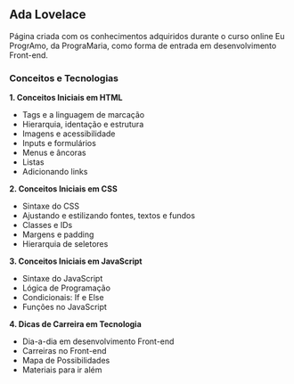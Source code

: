 ## Ada Lovelace
Página criada com os conhecimentos adquiridos durante o curso online Eu ProgrAmo, da PrograMaria, como 
forma de entrada em desenvolvimento Front-end.

### Conceitos e Tecnologias


**1. Conceitos Iniciais em HTML**
- Tags e a linguagem de marcação
- Hierarquia, identação e estrutura
- Imagens e acessibilidade
- Inputs e formulários
- Menus e âncoras
- Listas
- Adicionando links

**2. Conceitos Iniciais em CSS**
- Sintaxe do CSS
- Ajustando e estilizando fontes, textos e fundos
- Classes e IDs
- Margens e padding
- Hierarquia de seletores

**3. Conceitos Iniciais em JavaScript**
- Sintaxe do JavaScript
- Lógica de Programação
- Condicionais: If e Else
- Funções no JavaScript

**4. Dicas de Carreira em Tecnologia**
- Dia-a-dia em desenvolvimento Front-end
- Carreiras no Front-end
- Mapa de Possibilidades
- Materiais para ir além

